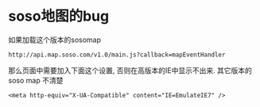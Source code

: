 # soso地图的bug

如果加载这个版本的sosomap

	http://api.map.soso.com/v1.0/main.js?callback=mapEventHandler
那么页面中需要加入下面这个设置, 否则在高版本的IE中显示不出来. 其它版本的soso map 不清楚 

	<meta http-equiv="X-UA-Compatible" content="IE=EmulateIE7" />